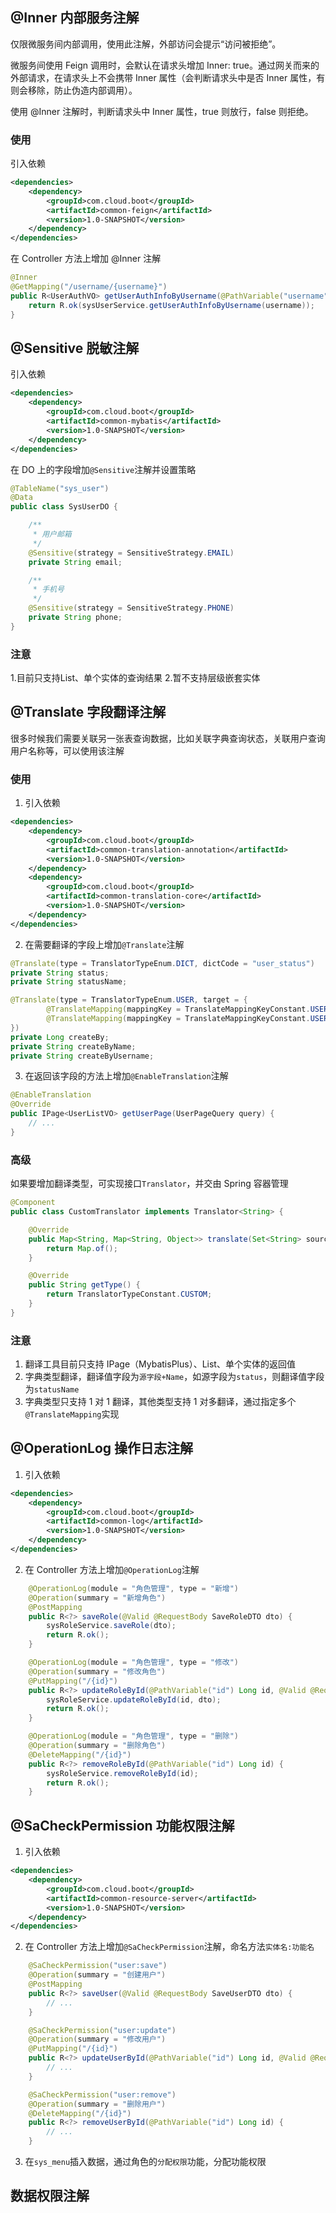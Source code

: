 ## @Inner 内部服务注解
仅限微服务间内部调用，使用此注解，外部访问会提示“访问被拒绝”。

微服务间使用 Feign 调用时，会默认在请求头增加 Inner: true。通过网关而来的外部请求，在请求头上不会携带 Inner 属性（会判断请求头中是否 Inner 属性，有则会移除，防止伪造内部调用）。 

使用 @Inner 注解时，判断请求头中 Inner 属性，true 则放行，false 则拒绝。
### 使用
引入依赖
```xml
<dependencies>
    <dependency>
        <groupId>com.cloud.boot</groupId>
        <artifactId>common-feign</artifactId>
        <version>1.0-SNAPSHOT</version>
    </dependency>
</dependencies>
```
在 Controller 方法上增加 @Inner 注解
```java
@Inner
@GetMapping("/username/{username}")
public R<UserAuthVO> getUserAuthInfoByUsername(@PathVariable("username") String username) {
    return R.ok(sysUserService.getUserAuthInfoByUsername(username));
}
```
## @Sensitive 脱敏注解
引入依赖
```xml
<dependencies>
    <dependency>
        <groupId>com.cloud.boot</groupId>
        <artifactId>common-mybatis</artifactId>
        <version>1.0-SNAPSHOT</version>
    </dependency>
</dependencies>
```
在 DO 上的字段增加`@Sensitive`注解并设置策略
```java
@TableName("sys_user")
@Data
public class SysUserDO {

    /**
     * 用户邮箱
     */
    @Sensitive(strategy = SensitiveStrategy.EMAIL)
    private String email;

    /**
     * 手机号
     */
    @Sensitive(strategy = SensitiveStrategy.PHONE)
    private String phone;
}
```
### 注意
1.目前只支持List、单个实体的查询结果
2.暂不支持层级嵌套实体

## @Translate 字段翻译注解
很多时候我们需要关联另一张表查询数据，比如关联字典查询状态，关联用户查询用户名称等，可以使用该注解
### 使用
1. 引入依赖
```xml
<dependencies>
    <dependency>
        <groupId>com.cloud.boot</groupId>
        <artifactId>common-translation-annotation</artifactId>
        <version>1.0-SNAPSHOT</version>
    </dependency>
    <dependency>
        <groupId>com.cloud.boot</groupId>
        <artifactId>common-translation-core</artifactId>
        <version>1.0-SNAPSHOT</version>
    </dependency>
</dependencies>
```
2. 在需要翻译的字段上增加`@Translate`注解
```java
@Translate(type = TranslatorTypeEnum.DICT, dictCode = "user_status")
private String status;
private String statusName;

@Translate(type = TranslatorTypeEnum.USER, target = {
        @TranslateMapping(mappingKey = TranslateMappingKeyConstant.USER_NICKNAME, target = "createByName"),
        @TranslateMapping(mappingKey = TranslateMappingKeyConstant.USER_USERNAME, target = "createByUsername")
})
private Long createBy;
private String createByName;
private String createByUsername;
```
3. 在返回该字段的方法上增加`@EnableTranslation`注解
```java
@EnableTranslation
@Override
public IPage<UserListVO> getUserPage(UserPageQuery query) {
    // ...
}
```
### 高级
如果要增加翻译类型，可实现接口`Translator`，并交由 Spring 容器管理
```java
@Component
public class CustomTranslator implements Translator<String> {

    @Override
    public Map<String, Map<String, Object>> translate(Set<String> sourceValueSet) {
        return Map.of();
    }

    @Override
    public String getType() {
        return TranslatorTypeConstant.CUSTOM;
    }
}
```
### 注意
1. 翻译工具目前只支持 IPage（MybatisPlus）、List、单个实体的返回值
2. 字典类型翻译，翻译值字段为`源字段+Name`，如源字段为`status`，则翻译值字段为`statusName`
3. 字典类型只支持 1 对 1 翻译，其他类型支持 1 对多翻译，通过指定多个`@TranslateMapping`实现

## @OperationLog 操作日志注解
1. 引入依赖
```xml
<dependencies>
    <dependency>
        <groupId>com.cloud.boot</groupId>
        <artifactId>common-log</artifactId>
        <version>1.0-SNAPSHOT</version>
    </dependency>
</dependencies>
```
2. 在 Controller 方法上增加`@OperationLog`注解
```java
    @OperationLog(module = "角色管理", type = "新增")
    @Operation(summary = "新增角色")
    @PostMapping
    public R<?> saveRole(@Valid @RequestBody SaveRoleDTO dto) {
        sysRoleService.saveRole(dto);
        return R.ok();
    }

    @OperationLog(module = "角色管理", type = "修改")
    @Operation(summary = "修改角色")
    @PutMapping("/{id}")
    public R<?> updateRoleById(@PathVariable("id") Long id, @Valid @RequestBody SaveRoleDTO dto) {
        sysRoleService.updateRoleById(id, dto);
        return R.ok();
    }

    @OperationLog(module = "角色管理", type = "删除")
    @Operation(summary = "删除角色")
    @DeleteMapping("/{id}")
    public R<?> removeRoleById(@PathVariable("id") Long id) {
        sysRoleService.removeRoleById(id);
        return R.ok();
    }
```

## @SaCheckPermission 功能权限注解
1. 引入依赖
```xml
<dependencies>
    <dependency>
        <groupId>com.cloud.boot</groupId>
        <artifactId>common-resource-server</artifactId>
        <version>1.0-SNAPSHOT</version>
    </dependency>
</dependencies>
```
2. 在 Controller 方法上增加`@SaCheckPermission`注解，命名方法`实体名:功能名`
```java
    @SaCheckPermission("user:save")
    @Operation(summary = "创建用户")
    @PostMapping
    public R<?> saveUser(@Valid @RequestBody SaveUserDTO dto) {
        // ...
    }

    @SaCheckPermission("user:update")
    @Operation(summary = "修改用户")
    @PutMapping("/{id}")
    public R<?> updateUserById(@PathVariable("id") Long id, @Valid @RequestBody UpdateUserDTO dto) {
        // ...
    }

    @SaCheckPermission("user:remove")
    @Operation(summary = "删除用户")
    @DeleteMapping("/{id}")
    public R<?> removeUserById(@PathVariable("id") Long id) {
        // ...
    }
```
3. 在`sys_menu`插入数据，通过角色的`分配权限`功能，分配功能权限

## 数据权限注解